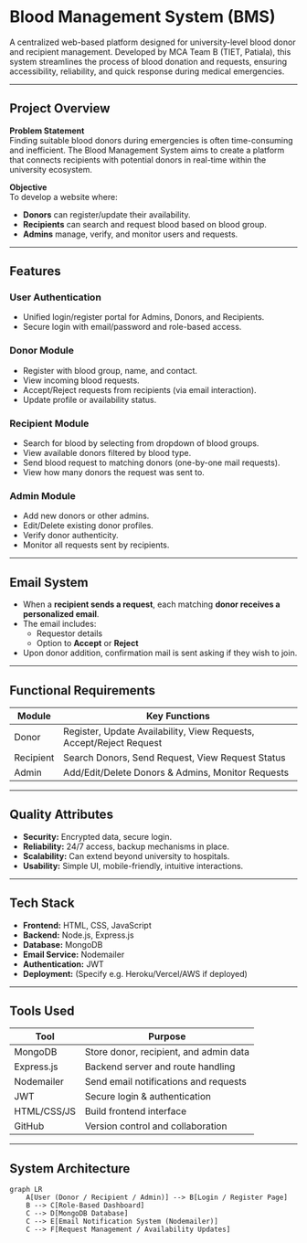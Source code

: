 #  Blood Management System (BMS)

A centralized web-based platform designed for university-level blood donor and recipient management. Developed by MCA Team B (TIET, Patiala), this system streamlines the process of blood donation and requests, ensuring accessibility, reliability, and quick response during medical emergencies.

---

##  Project Overview

**Problem Statement**  
Finding suitable blood donors during emergencies is often time-consuming and inefficient. The Blood Management System aims to create a platform that connects recipients with potential donors in real-time within the university ecosystem.

**Objective**  
To develop a website where:
- **Donors** can register/update their availability.
- **Recipients** can search and request blood based on blood group.
- **Admins** manage, verify, and monitor users and requests.

---

##  Features

###  User Authentication
- Unified login/register portal for Admins, Donors, and Recipients.
- Secure login with email/password and role-based access.

###  Donor Module
- Register with blood group, name, and contact.
- View incoming blood requests.
- Accept/Reject requests from recipients (via email interaction).
- Update profile or availability status.

###  Recipient Module
- Search for blood by selecting from dropdown of blood groups.
- View available donors filtered by blood type.
- Send blood request to matching donors (one-by-one mail requests).
- View how many donors the request was sent to.

###  Admin Module
- Add new donors or other admins.
- Edit/Delete existing donor profiles.
- Verify donor authenticity.
- Monitor all requests sent by recipients.

---

##  Email System

- When a **recipient sends a request**, each matching **donor receives a personalized email**.
- The email includes:
  - Requestor details
  - Option to **Accept** or **Reject**
- Upon donor addition, confirmation mail is sent asking if they wish to join.

---

##  Functional Requirements

| Module       | Key Functions                                                                 |
|--------------|--------------------------------------------------------------------------------|
| Donor        | Register, Update Availability, View Requests, Accept/Reject Request            |
| Recipient    | Search Donors, Send Request, View Request Status                               |
| Admin        | Add/Edit/Delete Donors & Admins, Monitor Requests                              |

---

##  Quality Attributes

- **Security:** Encrypted data, secure login.
- **Reliability:** 24/7 access, backup mechanisms in place.
- **Scalability:** Can extend beyond university to hospitals.
- **Usability:** Simple UI, mobile-friendly, intuitive interactions.

---

##  Tech Stack

- **Frontend:** HTML, CSS, JavaScript
- **Backend:** Node.js, Express.js
- **Database:** MongoDB
- **Email Service:** Nodemailer
- **Authentication:** JWT
- **Deployment:** (Specify e.g. Heroku/Vercel/AWS if deployed)

---

##  Tools Used

| Tool         | Purpose                                         |
|--------------|--------------------------------------------------|
| MongoDB      | Store donor, recipient, and admin data          |
| Express.js   | Backend server and route handling               |
| Nodemailer   | Send email notifications and requests           |
| JWT          | Secure login & authentication                  |
| HTML/CSS/JS  | Build frontend interface                        |
| GitHub       | Version control and collaboration               |

---

## System Architecture

```mermaid
graph LR
    A[User (Donor / Recipient / Admin)] --> B[Login / Register Page]
    B --> C[Role-Based Dashboard]
    C --> D[MongoDB Database]
    C --> E[Email Notification System (Nodemailer)]
    C --> F[Request Management / Availability Updates]
